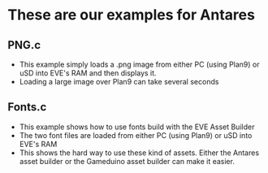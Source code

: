 # These are our examples for Antares

## PNG.c
- This example simply loads a .png image from either PC (using Plan9) or uSD into EVE's RAM and then displays it.
- Loading a large image over Plan9 can take several seconds
## Fonts.c
- This example shows how to use fonts build with the EVE Asset Builder
- The two font files are loaded from either PC (using Plan9) or uSD into EVE's RAM
- This shows the hard way to use these kind of assets.  Either the Antares asset builder or the Gameduino asset builder can make it easier. 

